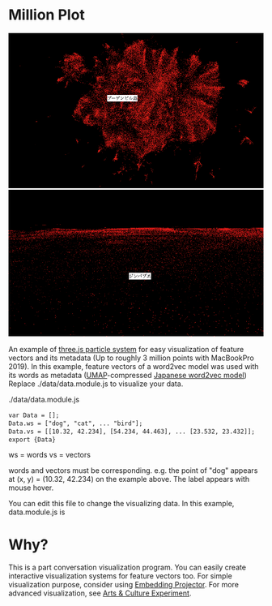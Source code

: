 # Million Plot

![preview1](preview1.png)
![preview2](preview2.png)

An example of [three.js particle system](https://threejs.org/examples/?=interactive#webgl_interactive_points) for easy visualization of feature vectors and its metadata (Up to roughly 3 million points with MacBookPro 2019). In this example, feature vectors of a word2vec model was used with its words as metadata ([UMAP](https://arxiv.org/abs/1802.03426)-compressed [Japanese word2vec model](http://www.cl.ecei.tohoku.ac.jp/~m-suzuki/jawiki_vector/)) Replace ./data/data.module.js to visualize your data.

./data/data.module.js
```
var Data = [];
Data.ws = ["dog", "cat", ... "bird"];
Data.vs = [[10.32, 42.234], [54.234, 44.463], ... [23.532, 23.432]];
export {Data}
```

ws = words
vs = vectors

words and vectors must be corresponding. e.g. the point of "dog" appears at (x, y) = (10.32, 42.234) on the example above. The label appears with mouse hover.

You can edit this file to change the visualizing data. In this example, data.module.js is 

# Why?
This is a part conversation visualization program. You can easily create interactive visualization systems for feature vectors too. For simple visualization purpose, consider using [Embedding Projector](https://projector.tensorflow.org/). For more advanced visualization, see [Arts & Culture Experiment](https://artsexperiments.withgoogle.com/freefall).